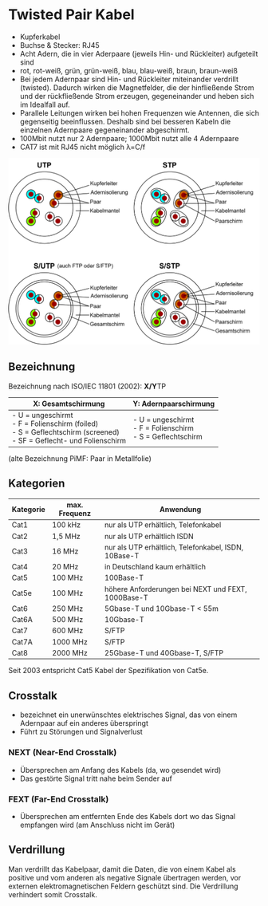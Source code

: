 # Twisted Pair Kabel

- Kupferkabel
- Buchse & Stecker: RJ45
- Acht Adern, die in vier Aderpaare (jeweils Hin- und Rückleiter) aufgeteilt sind
- rot, rot-weiß, grün, grün-weiß, blau, blau-weiß, braun, braun-weiß
- Bei jedem Adernpaar sind Hin- und Rückleiter miteinander verdrillt (twisted). Dadurch wirken die Magnetfelder, die der hinfließende Strom und der rückfließende Strom erzeugen, gegeneinander und heben sich im Idealfall auf.
- Parallele Leitungen wirken bei hohen Frequenzen wie Antennen, die sich gegenseitig beeinflussen. Deshalb sind bei besseren Kabeln die einzelnen Adernpaare gegeneinander abgeschirmt.
- 100Mbit nutzt nur 2 Adernpaare; 1000Mbit nutzt alle 4 Adernpaare
- CAT7 ist mit RJ45 nicht möglich λ=C/f

![Twisted Pair Kabel](./assets/twisted_pair_cable.drawio.svg)

## Bezeichnung

Bezeichnung nach ISO/IEC 11801 (2002): **X/Y**TP

| X: Gesamtschirmung                                                                                                       | Y: Adernpaarschirmung                                           |
| ------------------------------------------------------------------------------------------------------------------------ | --------------------------------------------------------------- |
| - U = ungeschirmt<br>- F = Folienschirm (foiled)<br>- S = Geflechtschirm (screened)<br>- SF = Geflecht- und Folienschirm | - U = ungeschirmt<br>- F = Folienschirm<br>- S = Geflechtschirm |

(alte Bezeichnung PiMF: Paar in Metallfolie)

## Kategorien

| Kategorie | max. Frequenz | Anwendung                                            |
| --------- | ------------- | ---------------------------------------------------- |
| Cat1      | 100 kHz       | nur als UTP erhältlich, Telefonkabel                 |
| Cat2      | 1,5 MHz       | nur als UTP erhältlich ISDN                          |
| Cat3      | 16 MHz        | nur als UTP erhältlich, Telefonkabel, ISDN, 10Base-T |
| Cat4      | 20 MHz        | in Deutschland kaum erhältlich                       |
| Cat5      | 100 MHz       | 100Base-T                                            |
| Cat5e     | 100 MHz       | höhere Anforderungen bei NEXT und FEXT, 1000Base-T   |
| Cat6      | 250 MHz       | 5Gbase-T und 10Gbase-T < 55m                         |
| Cat6A     | 500 MHz       | 10Gbase-T                                            |
| Cat7      | 600 MHz       | S/FTP                                                |
| Cat7A     | 1000 MHz      | S/FTP                                                |
| Cat8      | 2000 MHz      | 25Gbase-T und 40Gbase-T, S/FTP                       |

Seit 2003 entspricht Cat5 Kabel der Spezifikation von Cat5e.

## Crosstalk

- bezeichnet ein unerwünschtes elektrisches Signal, das von einem Adernpaar auf ein anderes überspringt
- Führt zu Störungen und Signalverlust

### NEXT (Near-End Crosstalk)

- Übersprechen am Anfang des Kabels (da, wo gesendet wird)
- Das gestörte Signal tritt nahe beim Sender auf

### FEXT (Far-End Crosstalk)

- Übersprechen am entfernten Ende des Kabels dort wo das Signal empfangen wird (am Anschluss nicht im Gerät)

## Verdrillung

Man verdrillt das Kabelpaar, damit die Daten, die von einem Kabel als positive und vom anderen als negative Signale übertragen werden, vor externen elektromagnetischen Feldern geschützt sind. Die Verdrillung verhindert somit Crosstalk.
